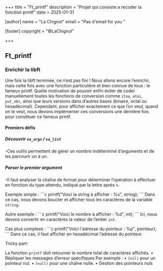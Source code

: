 +++
title = "Ft_printf"
description = "Projet qui consiste a recoder la fonction printf"
date = 2025-01-31

[author]
name = "La Chignol"
email = "Pas d'email for you "

[footer]
copyright = "©LaChignol"

+++

## Ft_printf

### Enrichir la libft
Une fois la libft terminée, ce n’est pas fini ! Nous allons encore l’enrichir, mais cette fois avec une fonction particulière et bien connue de tous : le fameux printf. 
Quelle motivation de pouvoir enfin éviter de coder manuellement toutes les fonctions de conversion comme `itoa`, `atoi`, `put_nbr`, ainsi que leurs versions dans d’autres bases (binaire, octal ou hexadécimal). 
Cependant, pour afficher exactement ce que l’on veut, quand on le veut, nous devons implémenter ces conversions une dernière fois pour constituer ce fameux printf.

#### Premiers défis

##### Découvrir `va_args` / `va_list`
-Ces outils permettent de gérer un nombre indéterminé d’arguments et de les parcourir un à un.
##### Parser le premier argument
-Il faut analyser la chaîne de format pour déterminer l’opération à effectuer en fonction du type attendu, indiqué par la lettre après `%`.

Exemple simple :
 ´´´c
printf("Voici la string à afficher : %s", string);
 ´´´
Dans ce cas, nous devons boucler et afficher tous les caractères de la variable `string`.

Autre exemple :
 ´´´c
printf("Voici le nombre à afficher : %d", int);
 ´´´
Ici, nous devons convertir en caractères la valeur de l’entier `int`.

Cas plus complexe :
 ´´´c
printf("Voici l'adresse du pointeur : %p", pointeur);
 ´´´
Dans ce cas, il faut afficher en hexadécimal l’adresse du pointeur.

Tricky part:

La fonction `printf` doit retourner le nombre total de caractères affichés.
	•	Répliquer les messages d’erreur spécifiques
Par exemple :
	•	`(nil)` pour un pointeur nul.
	•	`(null)` pour une chaîne nulle.
	•	Gestion des pointeurs nuls